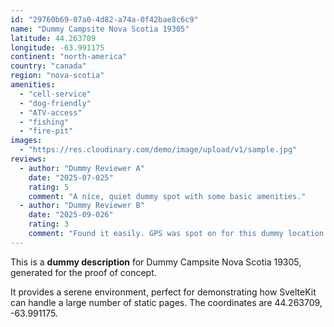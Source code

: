 ```yaml
---
id: "29760b69-07a0-4d82-a74a-0f42bae8c6c9"
name: "Dummy Campsite Nova Scotia 19305"
latitude: 44.263709
longitude: -63.991175
continent: "north-america"
country: "canada"
region: "nova-scotia"
amenities:
  - "cell-service"
  - "dog-friendly"
  - "ATV-access"
  - "fishing"
  - "fire-pit"
images:
  - "https://res.cloudinary.com/demo/image/upload/v1/sample.jpg"
reviews:
  - author: "Dummy Reviewer A"
    date: "2025-07-025"
    rating: 5
    comment: "A nice, quiet dummy spot with some basic amenities."
  - author: "Dummy Reviewer B"
    date: "2025-09-026"
    rating: 3
    comment: "Found it easily. GPS was spot on for this dummy location."
---
```


This is a **dummy description** for Dummy Campsite Nova Scotia 19305, generated for the proof of concept.

It provides a serene environment, perfect for demonstrating how SvelteKit can handle a large number of static pages. The coordinates are 44.263709, -63.991175.
